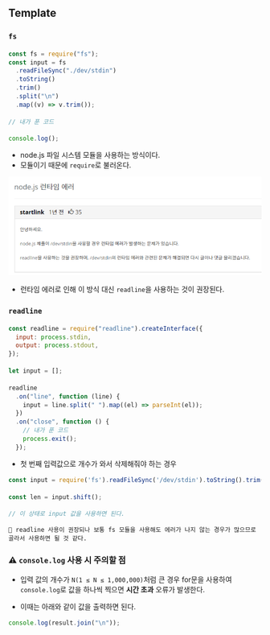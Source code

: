 ## Template

### <code>fs</code>

```js
const fs = require("fs");
const input = fs
  .readFileSync("./dev/stdin")
  .toString()
  .trim()
  .split("\n")
  .map((v) => v.trim());

// 내가 푼 코드

console.log();
```

- node.js 파일 시스템 모듈을 사용하는 방식이다.
- 모듈이기 때문에 <code>require</code>로 불러온다.

![Alt text](image.png)

- 런타임 에러로 인해 이 방식 대신 <code>readline</code>을 사용하는 것이 권장된다.

### <code>readline</code>

```js
const readline = require("readline").createInterface({
  input: process.stdin,
  output: process.stdout,
});

let input = [];

readline
  .on("line", function (line) {
    input = line.split(" ").map((el) => parseInt(el));
  })
  .on("close", function () {
    // 내가 푼 코드
    process.exit();
  });
```

- 첫 번째 입력값으로 개수가 와서 삭제해줘야 하는 경우

```js
const input = require('fs').readFileSync('/dev/stdin').toString().trim().split("\n");

const len = input.shift();

// 이 상태로 input 값을 사용하면 된다.
```

```
🥸 readline 사용이 권장되나 보통 fs 모듈을 사용해도 에러가 나지 않는 경우가 많으므로 골라서 사용하면 될 것 같다.
```

### ⚠️ <code>console.log</code> 사용 시 주의할 점

- 입력 값의 개수가 <code>N(1 ≤ N ≤ 1,000,000)</code>처럼 큰 경우 for문을 사용하여 <code>console.log</code>로 값을 하나씩 찍으면 **시간 초과** 오류가 발생한다.

- 이때는 아래와 같이 값을 출력하면 된다.

```js
console.log(result.join("\n"));
```

